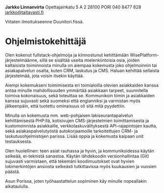 **Jarkko Linnanvirta**
Opettajainkatu 5 A 2
28100 PORI
040 8477 828
jarkko@taitavasti.fi

Viitaten ilmoitukseenne Duunitori.fissä.

#  Ohjelmistokehittäjä

Olen kokenut fullstack-ohjelmoija ja kiinnostunut kehittämään WisePlatform-järjestelmäänne, sillä se sisältää useita mielenkiintoisia osia, joiden kaltaisista toiminnoista minulla on aiempaa kokemusta joko ohjelmoinnin tai asiakapalvelun osalta, kuten CRM, laskutus ja CMS. Haluan kehittää sellaista järjestelmää, jota voisin itsekin käyttää.

Aiempi kokemukseni toimimisesta eri toimialoilla olevien asiakkaiden kanssa antaa minulle mahdollisuuden ymmärtää asiakkaan tarpeet, suunnitella toimiva kokonaisuus, sekä toteuttaa se. Kommunikoin tiimin ja asiakkaiden kanssa sujuvasti sekä suomeksi että englanniksi ja varmistan myös jälkeenpäin, että tuotettu ominaisuus oli sitä mitä pyydettiin.

Minulla on kokemusta mm. web-pohjaisen lakiseurantapalvelun kehittämisestä PHP:llä, kotisivujen CMS-järjestelmien toimittamisesta ja kustomoinnista asiakkaille, verkkolaskuvälityksestä API-rajapintojen kautta, sekä asiakaspalvelutyöstä autokorjaamoille tarkoitettujen CRM- ja laskutusohjelmistojen parissa. Lisää oppia ja kokemusta kaipaan unit testauksesta.

Olen huolellinen: teen asiat rauhassa ja hyvin, ja kommunikoidessa käytän selkeää, ei-teknistä sanastoa. Käytän lähdekoodin versionhallintaa (Git) sujuvasti varmistaen, että tekemäni koodimuutokset ovat hyvien lokimerkintöjen ansiosta selkeästi tutkittavissa myös kuukausien ja vuosien päästä.

Asun Porissa, joten työhaastattelun sopiminen käy minulle nopeallakin aikataululla.